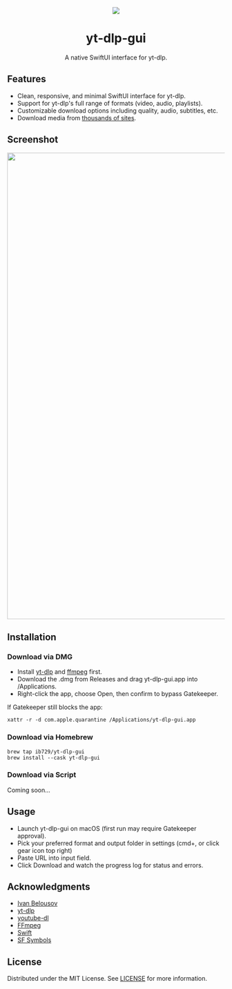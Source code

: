 <div align="center">
    <img src="stuff/yt-dlp-gui banner.png">
    <h1>yt-dlp-gui</h1>
    <p>A native SwiftUI interface for yt-dlp.</p>
</div>

## Features

- Clean, responsive, and minimal SwiftUI interface for yt-dlp.
- Support for yt-dlp's full range of formats (video, audio, playlists).
- Customizable download options including quality, audio, subtitles, etc.
- Download media from [thousands of sites](https://github.com/yt-dlp/yt-dlp/blob/master/supportedsites.md).

## Screenshot

<img src="stuff/yt-dlp-gui screenshot.png" height=1080 width=1920>

## Installation
### Download via DMG

- Install [yt-dlp](https://github.com/yt-dlp/yt-dlp) and [ffmpeg](https://github.com/FFmpeg/FFmpeg) first.
- Download the .dmg from Releases and drag yt-dlp-gui.app into /Applications.
- Right-click the app, choose Open, then confirm to bypass Gatekeeper.

If Gatekeeper still blocks the app:

```
xattr -r -d com.apple.quarantine /Applications/yt-dlp-gui.app
```

### Download via Homebrew

```
brew tap ib729/yt-dlp-gui
brew install --cask yt-dlp-gui
```
### Download via Script
Coming soon...

## Usage

- Launch yt-dlp-gui on macOS (first run may require Gatekeeper approval).
- Pick your preferred format and output folder in settings (cmd+, or click gear icon top right)
- Paste URL into input field.
- Click Download and watch the progress log for status and errors.

## Acknowledgments

- [Ivan Belousov](https://github.com/ib729)
- [yt-dlp](https://github.com/yt-dlp/yt-dlp)
- [youtube-dl](https://github.com/ytdl-org/youtube-dl)
- [FFmpeg](https://github.com/FFmpeg/FFmpeg)
- [Swift](https://github.com/swiftlang/swift)
- [SF Symbols](https://developer.apple.com/sf-symbols/)

## License

Distributed under the MIT License. See [LICENSE](LICENSE) for more information.
